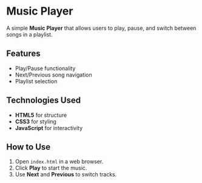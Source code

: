 # Music Player

A simple **Music Player** that allows users to play, pause, and switch between songs in a playlist.

## Features
- Play/Pause functionality
- Next/Previous song navigation
- Playlist selection

## Technologies Used
- **HTML5** for structure
- **CSS3** for styling
- **JavaScript** for interactivity

## How to Use
1. Open `index.html` in a web browser.
2. Click **Play** to start the music.
3. Use **Next** and **Previous** to switch tracks.
